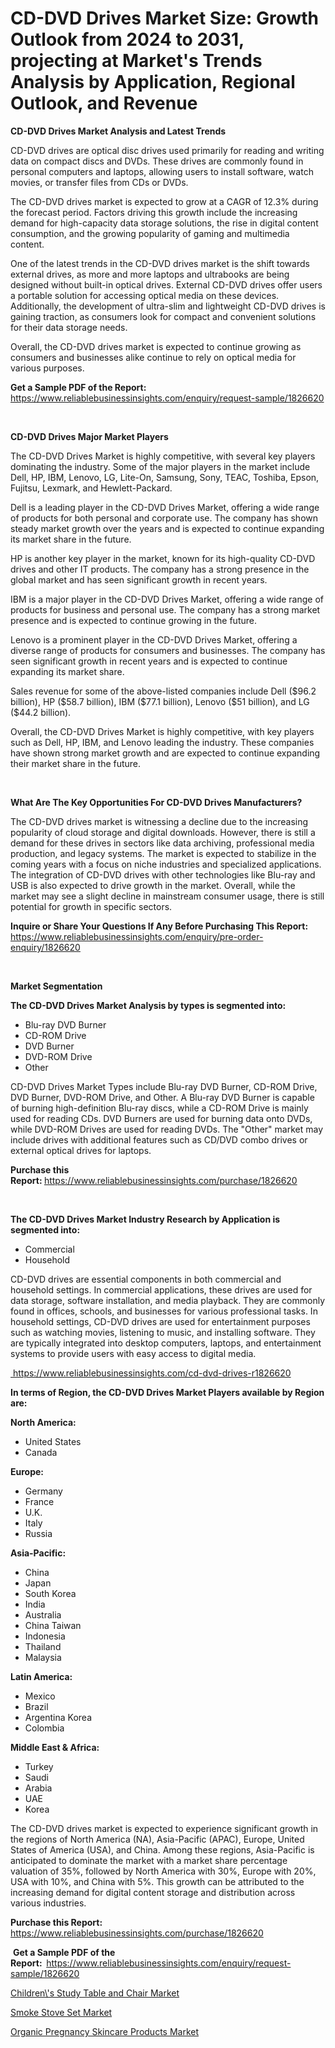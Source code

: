 <p><h1>CD-DVD Drives Market Size: Growth Outlook from 2024 to 2031, projecting at Market's Trends Analysis by Application, Regional Outlook, and Revenue</h1></p><p><strong>CD-DVD Drives Market Analysis and Latest Trends</strong></p>
<p><p>CD-DVD drives are optical disc drives used primarily for reading and writing data on compact discs and DVDs. These drives are commonly found in personal computers and laptops, allowing users to install software, watch movies, or transfer files from CDs or DVDs.</p><p>The CD-DVD drives market is expected to grow at a CAGR of 12.3% during the forecast period. Factors driving this growth include the increasing demand for high-capacity data storage solutions, the rise in digital content consumption, and the growing popularity of gaming and multimedia content.</p><p>One of the latest trends in the CD-DVD drives market is the shift towards external drives, as more and more laptops and ultrabooks are being designed without built-in optical drives. External CD-DVD drives offer users a portable solution for accessing optical media on these devices. Additionally, the development of ultra-slim and lightweight CD-DVD drives is gaining traction, as consumers look for compact and convenient solutions for their data storage needs.</p><p>Overall, the CD-DVD drives market is expected to continue growing as consumers and businesses alike continue to rely on optical media for various purposes.</p></p>
<p><strong>Get a Sample PDF of the Report:&nbsp;</strong> <a href="https://www.reliablebusinessinsights.com/enquiry/request-sample/1826620">https://www.reliablebusinessinsights.com/enquiry/request-sample/1826620</a></p>
<p>&nbsp;</p>
<p><strong>CD-DVD Drives Major Market Players</strong></p>
<p><p>The CD-DVD Drives Market is highly competitive, with several key players dominating the industry. Some of the major players in the market include Dell, HP, IBM, Lenovo, LG, Lite-On, Samsung, Sony, TEAC, Toshiba, Epson, Fujitsu, Lexmark, and Hewlett-Packard.</p><p>Dell is a leading player in the CD-DVD Drives Market, offering a wide range of products for both personal and corporate use. The company has shown steady market growth over the years and is expected to continue expanding its market share in the future.</p><p>HP is another key player in the market, known for its high-quality CD-DVD drives and other IT products. The company has a strong presence in the global market and has seen significant growth in recent years.</p><p>IBM is a major player in the CD-DVD Drives Market, offering a wide range of products for business and personal use. The company has a strong market presence and is expected to continue growing in the future.</p><p>Lenovo is a prominent player in the CD-DVD Drives Market, offering a diverse range of products for consumers and businesses. The company has seen significant growth in recent years and is expected to continue expanding its market share.</p><p>Sales revenue for some of the above-listed companies include Dell ($96.2 billion), HP ($58.7 billion), IBM ($77.1 billion), Lenovo ($51 billion), and LG ($44.2 billion).</p><p>Overall, the CD-DVD Drives Market is highly competitive, with key players such as Dell, HP, IBM, and Lenovo leading the industry. These companies have shown strong market growth and are expected to continue expanding their market share in the future.</p></p>
<p>&nbsp;</p>
<p><strong>What Are The Key Opportunities For CD-DVD Drives Manufacturers?</strong></p>
<p><p>The CD-DVD drives market is witnessing a decline due to the increasing popularity of cloud storage and digital downloads. However, there is still a demand for these drives in sectors like data archiving, professional media production, and legacy systems. The market is expected to stabilize in the coming years with a focus on niche industries and specialized applications. The integration of CD-DVD drives with other technologies like Blu-ray and USB is also expected to drive growth in the market. Overall, while the market may see a slight decline in mainstream consumer usage, there is still potential for growth in specific sectors.</p></p>
<p><strong>Inquire or Share Your Questions If Any Before Purchasing This Report:</strong> <a href="https://www.reliablebusinessinsights.com/enquiry/pre-order-enquiry/1826620">https://www.reliablebusinessinsights.com/enquiry/pre-order-enquiry/1826620</a></p>
<p>&nbsp;</p>
<p><strong>Market Segmentation</strong></p>
<p><strong>The CD-DVD Drives Market Analysis by types is segmented into:</strong></p>
<p><ul><li>Blu-ray DVD Burner</li><li>CD-ROM Drive</li><li>DVD Burner</li><li>DVD-ROM Drive</li><li>Other</li></ul></p>
<p><p>CD-DVD Drives Market Types include Blu-ray DVD Burner, CD-ROM Drive, DVD Burner, DVD-ROM Drive, and Other. A Blu-ray DVD Burner is capable of burning high-definition Blu-ray discs, while a CD-ROM Drive is mainly used for reading CDs. DVD Burners are used for burning data onto DVDs, while DVD-ROM Drives are used for reading DVDs. The "Other" market may include drives with additional features such as CD/DVD combo drives or external optical drives for laptops.</p></p>
<p><strong>Purchase this Report:&nbsp;</strong><a href="https://www.reliablebusinessinsights.com/purchase/1826620">https://www.reliablebusinessinsights.com/purchase/1826620</a></p>
<p>&nbsp;</p>
<p><strong>The CD-DVD Drives Market Industry Research by Application is segmented into:</strong></p>
<p><ul><li>Commercial</li><li>Household</li></ul></p>
<p><p>CD-DVD drives are essential components in both commercial and household settings. In commercial applications, these drives are used for data storage, software installation, and media playback. They are commonly found in offices, schools, and businesses for various professional tasks. In household settings, CD-DVD drives are used for entertainment purposes such as watching movies, listening to music, and installing software. They are typically integrated into desktop computers, laptops, and entertainment systems to provide users with easy access to digital media.</p></p>
<p><a href="https://www.reliablebusinessinsights.com/cd-dvd-drives-r1826620">&nbsp;https://www.reliablebusinessinsights.com/cd-dvd-drives-r1826620</a></p>
<p><strong>In terms of Region, the CD-DVD Drives Market Players available by Region are:</strong></p>
<p>
    <p> <strong> North America: </strong>
        <ul>
            <li>United States</li>
            <li>Canada</li>
        </ul>
        </p> 
    <p> <strong> Europe: </strong>
        <ul>
            <li>Germany</li>
            <li>France</li>
            <li>U.K.</li>
            <li>Italy</li>
            <li>Russia</li>
        </ul>
        </p> 
    <p> <strong> Asia-Pacific: </strong>
        <ul>
            <li>China</li>
            <li>Japan</li>
            <li>South Korea</li>
            <li>India</li>
            <li>Australia</li>
            <li>China Taiwan</li>
            <li>Indonesia</li>
            <li>Thailand</li>
            <li>Malaysia</li>
        </ul>
        </p> 
    <p> <strong> Latin America: </strong>
        <ul>
            <li>Mexico</li>
            <li>Brazil</li>
            <li>Argentina Korea</li>
            <li>Colombia</li>
        </ul>
        </p> 
    <p> <strong> Middle East & Africa: </strong>
        <ul>
            <li>Turkey</li>
            <li>Saudi</li>
            <li>Arabia</li>
            <li>UAE</li>
            <li>Korea</li>
        </ul>
    </p>
    </p>
<p><p>The CD-DVD drives market is expected to experience significant growth in the regions of North America (NA), Asia-Pacific (APAC), Europe, United States of America (USA), and China. Among these regions, Asia-Pacific is anticipated to dominate the market with a market share percentage valuation of 35%, followed by North America with 30%, Europe with 20%, USA with 10%, and China with 5%. This growth can be attributed to the increasing demand for digital content storage and distribution across various industries.</p></p>
<p><strong>Purchase this Report: </strong><a href="https://www.reliablebusinessinsights.com/purchase/1826620">https://www.reliablebusinessinsights.com/purchase/1826620</a></p>
<p>&nbsp;<strong>Get a Sample PDF of the Report:&nbsp;&nbsp;</strong><a href="https://www.reliablebusinessinsights.com/enquiry/request-sample/1826620">https://www.reliablebusinessinsights.com/enquiry/request-sample/1826620</a></p>
<p><strong></strong></p>
<p><p><a href="https://github.com/MaraKoelpin2023/Market-Research-Report-List-2/blob/main/childrens-study-table-and-chair-market.md">Children\'s Study Table and Chair Market</a></p><p><a href="https://github.com/ajohirul8010/Market-Research-Report-List-1/blob/main/smoke-stove-set-market.md">Smoke Stove Set Market</a></p><p><a href="https://github.com/goodweq44/Market-Research-Report-List-1/blob/main/organic-pregnancy-skincare-products-market.md">Organic Pregnancy Skincare Products Market</a></p></p>
